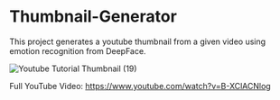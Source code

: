 # Thumbnail-Generator
This project generates a youtube thumbnail from a given video using emotion recognition from DeepFace.

![Youtube Tutorial Thumbnail (19)](https://user-images.githubusercontent.com/15134835/213823647-9d4dadb6-fea4-412c-a5ab-e0ecde5e4445.png)

Full YouTube Video: https://www.youtube.com/watch?v=B-XClACNlog
